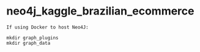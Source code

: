 # neo4j_kaggle_brazilian_ecommerce

```
If using Docker to host Neo4J:

mkdir graph_plugins
mkdir graph_data
```
